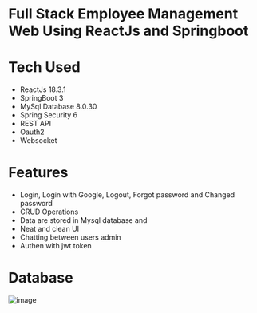 # Full Stack Employee Management Web Using ReactJs and Springboot

# Tech Used
- ReactJs 18.3.1
- SpringBoot 3
- MySql Database 8.0.30
- Spring Security 6
- REST API
- Oauth2
- Websocket

# Features
- Login, Login with Google, Logout, Forgot password and Changed password
- CRUD Operations
- Data are stored in Mysql database and
- Neat and clean UI
- Chatting between users admin
- Authen with jwt token

# Database

![image](https://github.com/user-attachments/assets/ceb9de77-9284-44d9-bc8f-34cad51b9d00)


